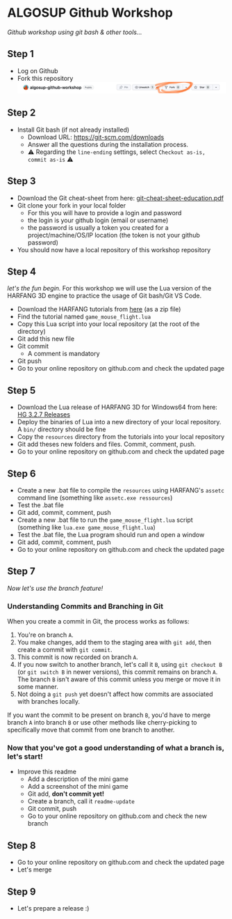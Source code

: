 # ALGOSUP Github Workshop

_Github workshop using git bash &amp; other tools..._

## Step 1

* Log on Github
* Fork this repository
![how to fork ? click on the fork button](img/img-fork.jpg)

## Step 2

* Install Git bash (if not already installed)
  * Download URL: https://git-scm.com/downloads
  * Answer all the questions during the installation process.
  * ⚠️ Regarding the `line-ending` settings, select `Checkout as-is, commit as-is` ⚠️

## Step 3

* Download the Git cheat-sheet from here: [git-cheat-sheet-education.pdf](docs/git-cheat-sheet-education.pdf)
* Git clone your fork in your local folder
  * For this you will have to provide a login and password
  * the login is your github login (email or username)
  * the password is usually a token you created for a project/machine/OS/IP location (the token is not your github password)
* You should now have a local repository of this workshop repository

## Step 4

_let's the fun begin._ For this workshop we will use the Lua version of the HARFANG 3D engine to practice the usage of Git bash/Git VS Code.

* Download the HARFANG tutorials from [here](https://github.com/harfang3d/tutorials-hg2) (as a zip file)
* Find the tutorial named `game_mouse_flight.lua`
* Copy this Lua script into your local repository (at the root of the directory)
* Git add this new file
* Git commit
  * A comment is mandatory
* Git push
* Go to your online repository on github.com and check the updated page

## Step 5

* Download the Lua release of HARFANG 3D for Windows64 from here: [HG 3.2.7 Releases](https://github.com/harfang3d/harfang3d/releases)
* Deploy the binaries of Lua into a new directory of your local repository. A `bin/` directory should be fine
* Copy the `resources` directory from the tutorials into your local repository
* Git add theses new folders and files. Commit, comment, push.
* Go to your online repository on github.com and check the updated page

## Step 6

* Create a new .bat file to compile the `resources` using HARFANG's `assetc` command line (something like `assetc.exe ressources`)
* Test the .bat file
* Git add, commit, comment, push
* Create a new .bat file to run the `game_mouse_flight.lua` script (something like `lua.exe game_mouse_flight.lua`)
* Test the .bat file, the Lua program should run and open a window
* Git add, commit, comment, push
* Go to your online repository on github.com and check the updated page

## Step 7

_Now let's use the branch feature!_

### Understanding Commits and Branching in Git

When you create a commit in Git, the process works as follows:

1. You're on branch `A`.
2. You make changes, add them to the staging area with `git add`, then create a commit with `git commit`.
3. This commit is now recorded on branch `A`.
4. If you now switch to another branch, let's call it `B`, using `git checkout B` (or `git switch B` in newer versions), this commit remains on branch `A`. The branch `B` isn't aware of this commit unless you merge or move it in some manner.
5. Not doing a `git push` yet doesn't affect how commits are associated with branches locally.

If you want the commit to be present on branch `B`, you'd have to merge branch `A` into branch `B` or use other methods like cherry-picking to specifically move that commit from one branch to another.

### Now that you've got a good understanding of what a branch is, let's start!

* Improve this readme
  * Add a description of the mini game
  * Add a screenshot of the mini game
  * Git add, **don't commit yet!**
  * Create a branch, call it `readme-update`
  * Git commit, push
  * Go to your online repository on github.com and check the new branch

## Step 8

* Go to your online repository on github.com and check the updated page
* Let's merge

## Step 9

* Let's prepare a release :)

